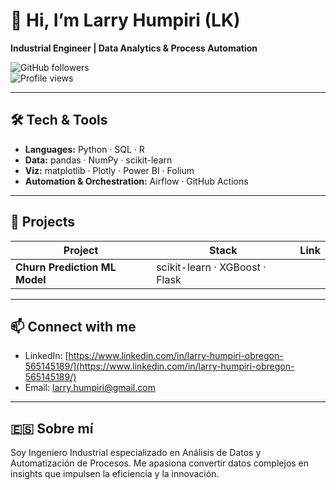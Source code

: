 # 👋 Hi, I’m Larry Humpiri (LK)
**Industrial Engineer | Data Analytics & Process Automation**

![GitHub followers](https://img.shields.io/github/followers/LarryHumpiri?label=Follow&style=social)  
![Profile views](https://komarev.com/ghpvc/?username=LarryHumpiri)

---

## 🛠 Tech & Tools  
- **Languages:** Python · SQL · R  
- **Data:** pandas · NumPy · scikit-learn  
- **Viz:** matplotlib · Plotly · Power BI · Folium  
- **Automation & Orchestration:** Airflow · GitHub Actions  

---

## 🚀 Projects  
| Project                        | Stack                             | Link                                     |
|--------------------------------|-----------------------------------|------------------------------------------|
| **Churn Prediction ML Model**  | scikit-learn · XGBoost · Flask     |

---

## 📫 Connect with me  
- LinkedIn: [https://www.linkedin.com/in/larry-humpiri-obregon-565145189/](https://www.linkedin.com/in/larry-humpiri-obregon-565145189/)  
- Email: larry.humpiri@gmail.com  

---

## 🇪🇸 Sobre mí  
Soy Ingeniero Industrial especializado en Análisis de Datos y Automatización de Procesos. Me apasiona convertir datos complejos en insights que impulsen la eficiencia y la innovación.
